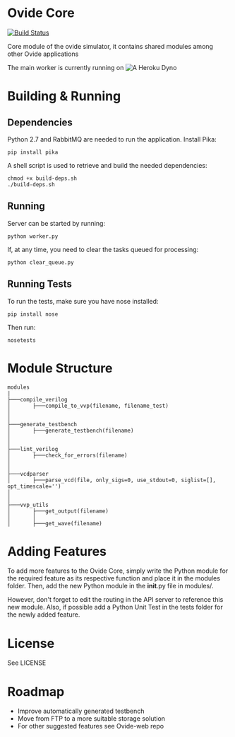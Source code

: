 # Ovide Core

[![Build Status](https://magnum.travis-ci.com/omarayad1/ovide-core.svg?token=8Fpim8KSTcqEV6F4gkPX)](https://magnum.travis-ci.com/omarayad1/ovide-core)

Core module of the ovide simulator, it contains shared modules among other Ovide applications

The main worker is currently running on ![A Heroku Dyno](http://ovide-core.herokuapp.com)

# Building & Running

## Dependencies
Python 2.7 and RabbitMQ are needed to run the application.
Install Pika:
```
pip install pika
```

A shell script is used to retrieve and build the needed dependencies:
```
chmod +x build-deps.sh
./build-deps.sh
```

## Running
Server can be started by running:
```
python worker.py
```

If, at any time, you need to clear the tasks queued for processing:
``` 
python clear_queue.py
```


## Running Tests
To run the tests, make sure you have nose installed:
```
pip install nose
```
Then run:
```
nosetests
```

# Module Structure

```
modules
|
├───compile_verilog 
│		├───compile_to_vvp(filename, filename_test)
│	 
│
├───generate_testbench
│		├───generate_testbench(filename)
│
│
├───lint_verilog
│		├───check_for_errors(filename)
│
│
├───vcdparser
│		├───parse_vcd(file, only_sigs=0, use_stdout=0, siglist=[], opt_timescale='')
│
│
├───vvp_utils
│		├───get_output(filename)
│		│
│		├───get_wave(filename)

```


# Adding Features
To add more features to the Ovide Core, simply write the Python module for the required feature as its respective function and place it in the modules folder. Then, add the new Python module in the __init__.py file in modules/.

However, don't forget to edit the routing in the API server to reference this new module.
Also, if possible add a Python Unit Test in the tests folder for the newly added feature.

# License
See LICENSE

# Roadmap
- Improve automatically generated testbench
- Move from FTP to a more suitable storage solution
- For other suggested features see Ovide-web repo
